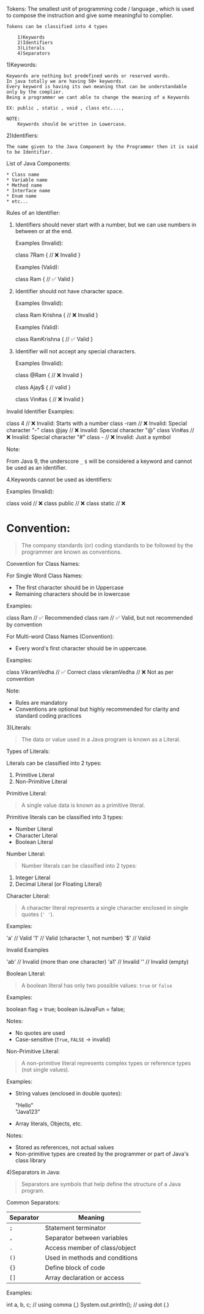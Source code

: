 Tokens:
	The smallest unit of programming code / language , which is used to compose the instruction and give some meaningful to complier.

	Tokens can be classified into 4 types
		
		1)Keywords
		2)Identifiers
		3)Literals
		4)Separators

1)Keywords:
	
	Keywords are nothing but predefined words or reserved words.
	In java totally we are having 50+ keywords.
	Every keyword is having its own meaning that can be understandable only by the complier.
	Being a programmer we cant able to change the meaning of a Keywords

	EX: public , static , void , class etc....,
	
	NOTE:
		Keywords should be written in Lowercase.


2)Identifiers:

	The name given to the Java Component by the Programmer then it is said to be Identifier.


List of Java Components:

	* Class name
	* Variable name
	* Method name
	* Interface name
	* Enum name
	* etc...



Rules of an Identifier:

1. Identifiers should never start with a number, but we can use numbers in between or at the end.

   Examples (Invalid):

   class 7Ram {
       // ❌ Invalid
   }
   
   Examples (Valid):

   class Ram {
       // ✅ Valid
   }
   

2. Identifier should not have character space.

   Examples (Invalid):

   class Ram Krishna {
       // ❌ Invalid
   }

   Examples (Valid):

   class RamKrishna {
       // ✅ Valid
   }


3. Identifier will not accept any special characters.

   Examples (Invalid):

   class @Ram {
       // ❌ Invalid
   }

   class Ajay$ {
       //  valid
   }

   class Vin#as {
       // ❌ Invalid
   }



Invalid Identifier Examples:


class 4        // ❌ Invalid: Starts with a number
class -ram     // ❌ Invalid: Special character "-"
class @jay     // ❌ Invalid: Special character "@"
class Vin#as   // ❌ Invalid: Special character "#"
class -        // ❌ Invalid: Just a symbol


Note:

From Java 9, the underscore `_` `$` will be considered a keyword and cannot be used as an identifier.



4.Keywords cannot be used as identifiers:

Examples (Invalid):


class void    // ❌
class public  // ❌
class static  // ❌


Convention:
==========

> The company standards (or) coding standards to be followed by the programmer are known as conventions.

Convention for Class Names:

For Single Word Class Names:

* The first character should be in Uppercase
* Remaining characters should be in lowercase

Examples:

class Ram   // ✅ Recommended
class ram   // ✅ Valid, but not recommended by convention

For Multi-word Class Names (Convention):

* Every word's first character should be in uppercase.

Examples:

class VikramVedha   // ✅ Correct
class vikramVedha   // ❌ Not as per convention


Note:

* Rules are mandatory
* Conventions are optional but highly recommended for clarity and standard coding practices


3)Literals:

> The data or value used in a Java program is known as a Literal.

Types of Literals:

Literals can be classified into 2 types:

1. Primitive Literal
2. Non-Primitive Literal

Primitive Literal:

> A single value data is known as a primitive literal.

Primitive literals can be classified into 3 types:

* Number Literal
* Character Literal
* Boolean Literal

Number Literal:

> Number literals can be classified into 2 types:

1. Integer Literal
2. Decimal Literal (or Floating Literal)

Character Literal:

> A character literal represents a single character enclosed in single quotes (`' '`).

Examples:


'a'    // Valid
'1'    // Valid (character 1, not number)
'$'    // Valid


Invalid Examples


'ab'   // Invalid (more than one character)
'a1'   // Invalid
''     // Invalid (empty)


Boolean Literal:

> A boolean literal has only two possible values:
> `true` or `false`

Examples:

boolean flag = true;
boolean isJavaFun = false;


Notes:

* No quotes are used
* Case-sensitive (`True`, `FALSE` → invalid)

Non-Primitive Literal:

> A non-primitive literal represents complex types or reference types (not single values).

Examples:

* String values (enclosed in double quotes):


  "Hello"  
  "Java123"

* Array literals, Objects, etc.

Notes:

* Stored as references, not actual values
* Non-primitive types are created by the programmer or part of Java's class library

4)Separators in Java:

> Separators are symbols that help define the structure of a Java program.

Common Separators:

| Separator | Meaning                        |
| --------- | ------------------------------ |
| `;`       | Statement terminator           |
| `,`       | Separator between variables    |
| `.`       | Access member of class/object  |
| `()`      | Used in methods and conditions |
| `{}`      | Define block of code           |
| `[]`      | Array declaration or access    |


Examples:

int a, b, c;          // using comma (,)
System.out.println(); // using dot (.)





